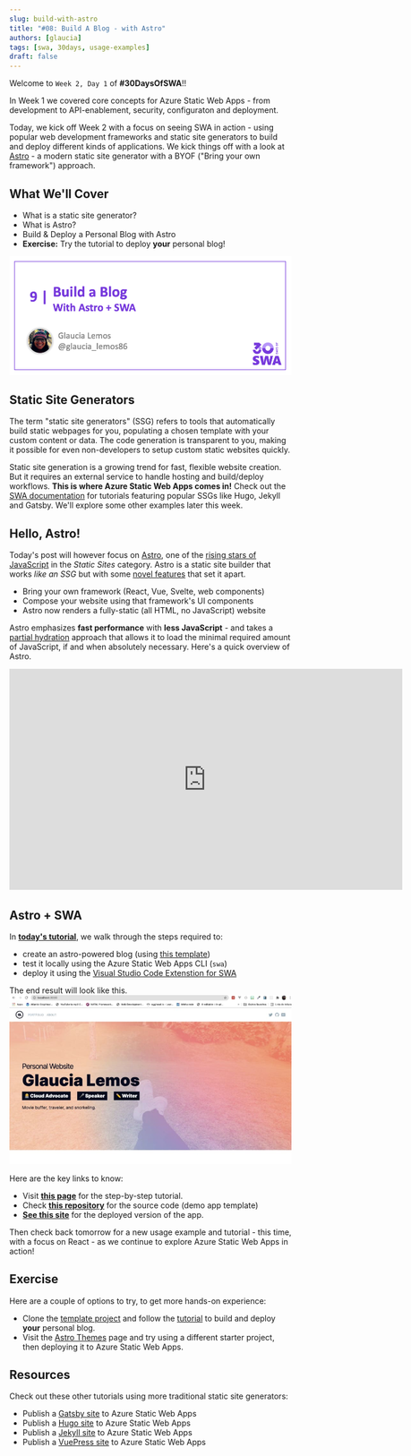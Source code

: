 ```yaml
---
slug: build-with-astro
title: "#08: Build A Blog - with Astro"
authors: [glaucia]
tags: [swa, 30days, usage-examples]
draft: false
---
```


Welcome to `Week 2, Day 1` of **#30DaysOfSWA**!! 

In Week 1 we covered core concepts for Azure Static Web Apps - from development to API-enablement, security, configuraton and deployment.

Today, we kick off Week 2 with a focus on seeing SWA in action - using popular web development frameworks and static site generators to build and deploy different kinds of applications. We kick things off with a look at [Astro](https://astro.build) - a modern static site generator with a BYOF ("Bring your own framework") approach.


## What We'll Cover
 * What is a static site generator?
 * What is Astro?
 * Build & Deploy a Personal Blog with Astro
 * **Exercise:** Try the tutorial to deploy **your** personal blog!

![Build a Blog with Astro + SWA](../static/img/series/08-banner.png)

## Static Site Generators

The term "static site generators" (SSG) refers to tools that automatically build static webpages for you, populating a chosen template with your custom content or data. The code generation is transparent to you, making it possible for even non-developers to setup custom static websites quickly. 

Static site generation is a growing trend for fast, flexible website creation. But it requires an external service to handle hosting and build/deploy workflows. **This is where Azure Static Web Apps comes in!** Check out the [SWA documentation](https://docs.microsoft.com/en-us/azure/static-web-apps/publish-gatsby) for tutorials featuring popular SSGs like Hugo, Jekyll and Gatsby. We'll explore some other examples later this week.

## Hello, Astro!

Today's post will however focus on [Astro](https://astro.build/blog/introducing-astro), one of the [rising stars of JavaScript](https://risingstars.js.org/2021/en#section-ssg) in the _Static Sites_ category. Astro is a static site builder that works _like an SSG_ but with some [novel features](https://astro.build/blog/introducing-astro) that set it apart. 
 * Bring your own framework (React, Vue, Svelte, web components)
 * Compose your website using that framework's UI components
 * Astro now renders a fully-static (all HTML, no JavaScript) website

Astro emphasizes **fast performance** with **less JavaScript** - and takes a [partial hydration](https://www.patterns.dev/posts/progressive-hydration/) approach that allows it to load the minimal required amount of JavaScript, if and when absolutely necessary. Here's a quick overview of Astro.

<iframe width="702" height="395" src="https://www.youtube.com/embed/dsTXcSeAZq8" title="YouTube video player" frameborder="0" allow="accelerometer; autoplay; clipboard-write; encrypted-media; gyroscope; picture-in-picture" allowfullscreen></iframe>


## Astro + SWA

In **[today's tutorial](https://dev.to/azure/building-applications-with-astro-build-azure-static-web-apps-cli-a20)**, we walk through the steps required to:
 * create an astro-powered blog (using [this template](tttps://github.com/glaucia86/astro-swa-demo))
 * test it locally using the Azure Static Web Apps CLI (`swa`)
 * deploy it using the [Visual Studio Code Extenstion for SWA](https://marketplace.visualstudio.com/items?itemName=ms-azuretools.vscode-azurestaticwebapps) 

The end result will look like this. 
![Personal Blog with Astro](../static/img/series/08-astro.jpeg)

Here are the key links to know:
 *  Visit **[this page](https://dev.to/azure/building-applications-with-astro-build-azure-static-web-apps-cli-a20)** for the step-by-step tutorial.
 * Check **[this repository](tttps://github.com/glaucia86/astro-swa-demo)** for the source code (demo app template)
 * **[See this site](https://yellow-grass-008f2c710.azurestaticapps.net/)** for the deployed version of the app.

Then check back tomorrow for a new usage example and tutorial - this time, with a focus on React - as we continue to explore Azure Static Web Apps in action!


## Exercise

Here are a couple of options to try, to get more hands-on experience:

* Clone the [template project](https://github.com/glaucia86/astro-swa-demo.git) and follow the [tutorial](https://dev.to/azure/building-applications-with-astro-build-azure-static-web-apps-cli-a20) to build and deploy **your** personal blog.
* Visit the [Astro Themes](https://astro.build/themes/) page and try using a different starter project, then deploying it to Azure Static Web Apps.


## Resources

Check out these other tutorials using more traditional static site generators:
 * Publish a [Gatsby site](https://docs.microsoft.com/en-us/azure/static-web-apps/publish-gatsby) to Azure Static Web Apps
 * Publish a [Hugo site](https://docs.microsoft.com/en-us/azure/static-web-apps/publish-hugo) to Azure Static Web Apps
 * Publish a [Jekyll site](https://docs.microsoft.com/en-us/azure/static-web-apps/publish-jekyll) to Azure Static Web Apps
 * Publish a [VuePress site](https://docs.microsoft.com/en-us/azure/static-web-apps/publish-vuepress) to Azure Static Web Apps